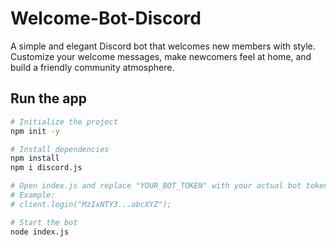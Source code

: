 # Welcome-Bot-Discord
A simple and elegant Discord bot that welcomes new members with style. Customize your welcome messages, make newcomers feel at home, and build a friendly community atmosphere.


## Run the app
```bash
# Initialize the project
npm init -y

# Install dependencies
npm install
npm i discord.js

# Open index.js and replace "YOUR_BOT_TOKEN" with your actual bot token
# Example:
# client.login("MzIxNTY3...abcXYZ");

# Start the bot
node index.js